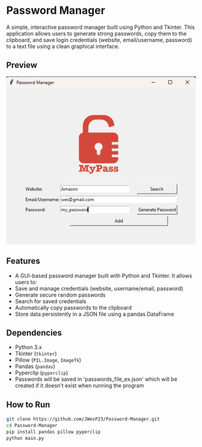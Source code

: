 # Password Manager
A simple, interactive password manager built using Python and Tkinter. This application allows users to generate strong passwords, copy them to the clipboard, and save login credentials (website, email/username, password) to a text file using a clean graphical interface.

## Preview

![Flashcard Example](password_manager_preview.png)

## Features

- A GUI-based password manager built with Python and Tkinter. It allows users to:
- Save and manage credentials (website, username/email, password)
- Generate secure random passwords
- Search for saved credentials
- Automatically copy passwords to the clipboard
- Store data persistently in a JSON file using a pandas DataFrame

## Dependencies

- Python 3.x
- Tkinter (`tkinter`)
- Pillow (`PIL.Image`, `ImageTk`)
- Pandas (`pandas`)
- Pyperclip (`pyperclip`)
- Passwords will be saved in 'passwords_file_ex.json' which will be created if it doesn't exist when running the program

## How to Run

   ```bash
   git clone https://github.com/JWesP23/Password-Manager.git
   cd Password-Manager
   pip install pandas pillow pyperclip
   python main.py
